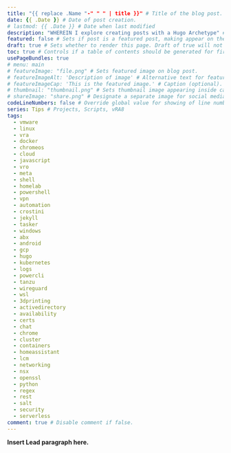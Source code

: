 ```yaml
---
title: "{{ replace .Name "-" " " | title }}" # Title of the blog post.
date: {{ .Date }} # Date of post creation.
# lastmod: {{ .Date }} # Date when last modified
description: "WHEREIN I explore creating posts with a Hugo Archetype" # Description used for search engine.
featured: false # Sets if post is a featured post, making appear on the home page side bar.
draft: true # Sets whether to render this page. Draft of true will not be rendered.
toc: true # Controls if a table of contents should be generated for first-level links automatically.
usePageBundles: true
# menu: main
# featureImage: "file.png" # Sets featured image on blog post.
# featureImageAlt: 'Description of image' # Alternative text for featured image.
# featureImageCap: 'This is the featured image.' # Caption (optional).
# thumbnail: "thumbnail.png" # Sets thumbnail image appearing inside card on homepage.
# shareImage: "share.png" # Designate a separate image for social media sharing.
codeLineNumbers: false # Override global value for showing of line numbers within code block.
series: Tips # Projects, Scripts, vRA8
tags:
  - vmware
  - linux
  - vra
  - docker
  - chromeos
  - cloud
  - javascript
  - vro
  - meta
  - shell
  - homelab
  - powershell
  - vpn
  - automation
  - crostini
  - jekyll
  - tasker
  - windows
  - abx
  - android
  - gcp
  - hugo
  - kubernetes
  - logs
  - powercli
  - tanzu
  - wireguard
  - wsl
  - 3dprinting
  - activedirectory
  - availability
  - certs
  - chat
  - chrome
  - cluster
  - containers
  - homeassistant
  - lcm
  - networking
  - nsx
  - openssl
  - python
  - regex
  - rest
  - salt
  - security
  - serverless
comment: true # Disable comment if false.
---
```


**Insert Lead paragraph here.**
